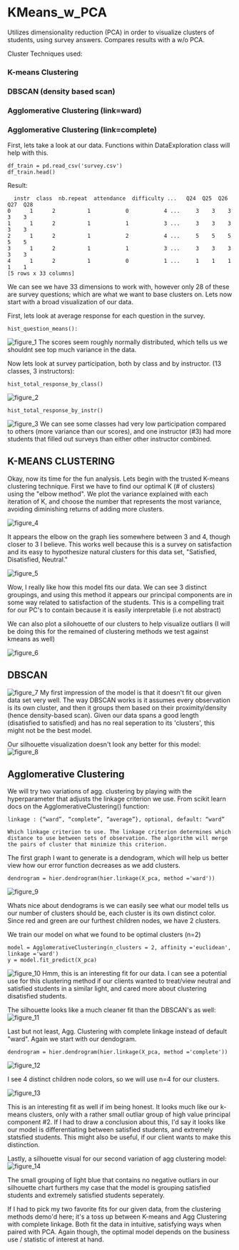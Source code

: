 # KMeans_w_PCA
Utilizes dimensionality reduction (PCA) in order to visualize clusters of students, using survey answers. Compares results with a w/o PCA.

Cluster Techniques used:

### K-means Clustering

### DBSCAN (density based scan)

### Agglomerative Clustering (link=ward)

### Agglomerative Clustering (link=complete)

First, lets take a look at our data.  Functions within DataExploration class will help with this.
```
df_train = pd.read_csv('survey.csv')
df_train.head()
```
Result:
```
  instr  class  nb.repeat  attendance  difficulty ...   Q24  Q25  Q26  Q27  Q28
0      1      2          1           0           4 ...     3    3    3    3    3
1      1      2          1           1           3 ...     3    3    3    3    3
2      1      2          1           2           4 ...     5    5    5    5    5
3      1      2          1           1           3 ...     3    3    3    3    3
4      1      2          1           0           1 ...     1    1    1    1    1
[5 rows x 33 columns]
```

We can see we have 33 dimensions to work with, however only 28 of these are survey questions; which are what we want to base clusters on.
Lets now start with a broad visualization of our data.

First, lets look at average response for each question in the survey.
```
hist_question_means():
```
![figure_1](https://user-images.githubusercontent.com/34739163/44390015-93466700-a4e9-11e8-8c11-dee4ff5b507c.png)
The scores seem roughly normally distributed, which tells us we shouldnt see top much variance in the data.

Now lets look at survey participation, both by class and by instructor.  (13 classes, 3 instructors):

```
hist_total_response_by_class()
```
![figure_2](https://user-images.githubusercontent.com/34739163/44390025-96415780-a4e9-11e8-8579-096f82d2ec26.png)

```
hist_total_response_by_instr()
```
![figure_3](https://user-images.githubusercontent.com/34739163/44390033-99d4de80-a4e9-11e8-9474-0f3972c0604b.png)
We can see some classes had very low participation compared to others (more variance than our scores), and one instructor (#3)
had more students that filled out surveys than either other instructor combined.

## K-MEANS CLUSTERING

Okay, now its time for the fun analysis.  Lets begin with the trusted K-means clustering technique. First we have to find our 
optimal K (# of clusters) using the "elbow method".  We plot the variance explained with each iteration of K, and choose the number
that represents the most variance, avoiding diminishing returns of adding more clusters.

![figure_4](https://user-images.githubusercontent.com/34739163/44390034-9b060b80-a4e9-11e8-93ee-1c98a1f179da.png)

It appears the elbow on the graph lies somewhere between 3 and 4, though closer to 3 I believe.  This works well because
this is a survey on satisfaction and its easy to hypothesize natural clusters for this data set, "Satisfied, Disatisfied, Neutral."

![figure_5](https://user-images.githubusercontent.com/34739163/44390037-9d686580-a4e9-11e8-95ea-07f1ece37478.png)

Wow, I really like how this model fits our data.  We can see 3 distinct groupings, and using this method it appears our principal 
components are in some way related to satisfaction of the students.  This is a compelling trait for our PC's to contain because it is 
easily interpretable (i.e not abstract)

We can also plot a silohouette of our clusters to help visualize outliars (I will be doing this for the remained of clustering methods 
we test against kmeans as well)

![figure_6](https://user-images.githubusercontent.com/34739163/44390041-9e999280-a4e9-11e8-94d2-a26a9b5d5920.png)

## DBSCAN
![figure_7](https://user-images.githubusercontent.com/34739163/44390043-9fcabf80-a4e9-11e8-8fa7-bf9ac6a70b12.png)
My first impression of the model is that it doesn't fit our given data set very well.  The way DBSCAN works is it assumes every observation is its own cluster, and then it groups them based on their proximity/density (hence density-based scan).  Given
our data spans a good length (disatisfied to satisfied) and has no real seperation to its 'clusters', this might not be the best model.

Our silhouette visualization doesn't look any better for this model:
![figure_8](https://user-images.githubusercontent.com/34739163/44390046-a0fbec80-a4e9-11e8-925e-bb204a009f9a.png)

## Agglomerative Clustering 

We will try two variations of agg. clustering by playing with the hyperparameter that adjusts the linkage criterion we use.
From scikit learn docs on the AgglomerativeClustering() function:

```
linkage : {“ward”, “complete”, “average”}, optional, default: “ward”

Which linkage criterion to use. The linkage criterion determines which distance to use between sets of observation. The algorithm will merge the pairs of cluster that minimize this criterion.
```

The first graph I want to generate is a dendogram, which will help us better view how our error function decreases as we add clusters.
```
dendrogram = hier.dendrogram(hier.linkage(X_pca, method ='ward'))
```
![figure_9](https://user-images.githubusercontent.com/34739163/44390049-a2c5b000-a4e9-11e8-8567-c0ed0912e7cb.png)

Whats nice about dendograms is we can easily see what our model tells us our number of clusters should be, each cluster is its own distinct color.  Since red and green are our furthest children nodes, we have 2 clusters.

We train our model on what we found to be optimal clusters (n=2)
```
model = AgglomerativeClustering(n_clusters = 2, affinity ='euclidean', linkage ='ward')
y = model.fit_predict(X_pca)
```

![figure_10](https://user-images.githubusercontent.com/34739163/44390051-a5280a00-a4e9-11e8-8a33-e4b948a9342e.png)
Hmm, this is an interesting fit for our data.  I can see a potential use for this clustering method if our clients wanted to treat/view neutral and satisfied students in a similar light, and cared more about clustering disatisfied students.

The silhouette looks like a much cleaner fit than the DBSCAN's as well:
![figure_11](https://user-images.githubusercontent.com/34739163/44390054-a6593700-a4e9-11e8-905e-6848ca676261.png)

Last but not least, Agg. Clustering with complete linkage instead of default "ward".  Again we start with our dendogram.
```
dendrogram = hier.dendrogram(hier.linkage(X_pca, method ='complete'))
```
![figure_12](https://user-images.githubusercontent.com/34739163/44390059-a822fa80-a4e9-11e8-885e-3d4610c5fb9a.png)

I see 4 distinct children node colors, so we will use n=4 for our clusters.

![figure_13](https://user-images.githubusercontent.com/34739163/44390062-a9ecbe00-a4e9-11e8-929b-a2b2c715da49.png)

This is an interesting fit as well if im being honest.  It looks much like our k-means clusters, only with a rather small outliar group of high value principal component #2.  If I had to draw a conclusion about this, I'd say it looks like our model is differentiating between satisfied students, and extremely statsfied students.  This might also be useful, if our client wants to make this distinction.

Lastly, a silhouette visual for our second variation of agg clustering model:
![figure_14](https://user-images.githubusercontent.com/34739163/44390068-ab1deb00-a4e9-11e8-9ca4-94b78523e519.png)

The small grouping of light blue that contains no negative outliars in our silhouette chart furthers my case that the model is grouping satisfied students and extremely satisfied students seperately.

If I had to pick my two favorite fits for our given data, from the clustering methods demo'd here; it's a toss up between K-means and Agg Clustering with complete linkage.  Both fit the data in intuitive, satisfying ways when paired with PCA.  Again though, the optimal model depends on the business use / statistic of interest at hand.  
